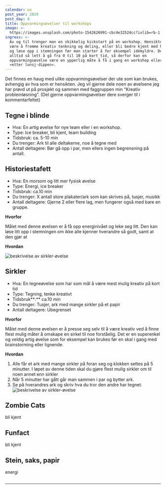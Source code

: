 ```yaml
---
calendar: ux
post_year: 2019
post_day: 8
title: Oppvarmingsøvelser til workshops
image: >-
  https://images.unsplash.com/photo-1542626991-cbc4e32524cc?ixlib=rb-1.2.1&ixid=eyJhcHBfaWQiOjEyMDd9&auto=format&fit=crop&w=1949&q=80
ingress: >-
  Av og til trenger man en skikkelig kickstart på en workshop. Hensikten kan
  være å fremme kreativ tenkning og deling, eller bli bedre kjent med hverandre
  og løse opp i stemningen før man starter å for eksempel idémyldre. Det er ikke
  alltid så lett å gå fra 0 til 10 på kort tid, så derfor kan en
  oppvarmingsøvelse være en ypperlig måte å få i gang en workshop eller unngå
  «etter lunsj-dippen».
---
```

Det finnes en haug med ulike oppvarmingsøvelser der ute som kan brukes, avhengig av hva som er hensikten. Jeg vil gjerne dele noen av øvelsene jeg har prøvd ut på prosjekt og sammen med faggruppen min “Kreativ problemløsning”.  (Del gjerne oppvarmingsøvelser dere sverger til i kommentarfeltet)

## Tegne i blinde

* Hva: En artig øvelse for nye team eller i en workshop. 
* Type: Ice breaker, bli kjent, team building
* Tidsbruk: ca. 5-10 min
* Du trenger: Ark til alle deltakerne, noe å tegne med
* Antall deltagere: Bør gå opp i par, men ellers ingen begrensning på antall. 



## Historiestafett

* Hva: En morsom og litt mer fysisk øvelse 
* Type: Energi, ice breaker
* Tidsbruk: ca.10 min
* Du trenger: X antall store plakater/ark som kan skrives på, tusjer, musikk
* Antall deltagere: Gjerne 2 eller flere lag, men fungerer også med bare en gruppe.

**Hvorfor**

Målet med denne øvelsen er å få opp energinivået og leke seg litt. Den kan løse litt opp i stemningen om ikke alle kjenner hverandre så godt, samt at den gjør at 

**Hvordan**



![beskrivelse av sirkler-øvelse](https://i.ibb.co/3dmYdBt/Historiestafett.jpg)



## **Sirkler**

* Hva: En tegneøvelse som har som mål å være mest mulig kreativ på kort tid
* Type: Tegning, tenke kreativt 
* Tidsbruk**:** ca.10 min
* Du trenger: Tusjer, ark med mange sirkler på et papir
* Antall deltagere: Ubegrenset

**Hvorfor**

Målet med denne øvelsen er å presse seg selv til å være kreativ ved å finne flest mulig måter å omskape en sirkel til noe forståelig. Det er en superenkel og veldig artig øvelse som for eksempel kan brukes før en skal i gang med brainstorming eller lignende. 

**Hvordan**

1. Alle får et ark med mange sirkler på foran seg og klokken settes på 5 minutter. I løpet av denne tiden skal du gjøre flest mulig sirkler om til noen annet enn sirkler
2. Når 5 minutter har gått går man sammen i par og bytter ark. 
3. Se på hverandres ark og skriv hva du tror den andre har tegnet. 
   ![beskrivelse av sirkler-øvelse](https://i.ibb.co/1LqLD03/sirkler-L.png)

## Zombie Cats

bli kjent

## Funfact

bli kjent

## Stein, saks, papir

energi

## 

- - -

